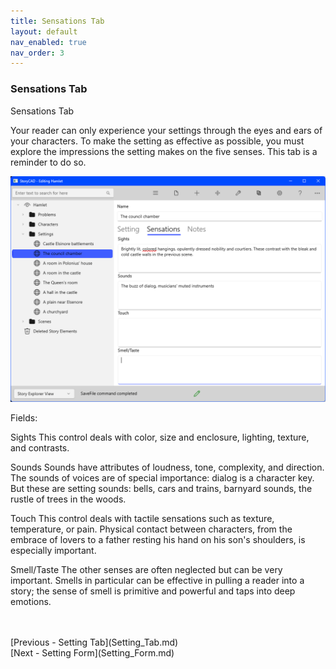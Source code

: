 ```yaml
---
title: Sensations Tab
layout: default
nav_enabled: true
nav_order: 3
---
```

### Sensations Tab ###
Sensations Tab

Your reader can only experience your settings through the eyes and ears of your characters.  To make the setting as effective as possible, you must explore the impressions the setting makes on the five senses. This tab is a reminder to do so.

![](Setting-Sensations-Tab.png)


Fields:

Sights
This control deals with color, size and enclosure, lighting, texture, and contrasts.

Sounds
Sounds have attributes of loudness, tone, complexity, and direction.  The sounds of voices are of special importance: dialog is a character key. But these are setting sounds: bells, cars and trains, barnyard sounds, the rustle of trees in the woods.

Touch
This control deals with tactile sensations such as texture, temperature,  or pain.  Physical contact between characters, from the embrace of lovers to a father resting his hand on his son's shoulders, is especially important.

Smell/Taste
The other senses are often neglected but can be very important.  Smells in particular can be effective in pulling a reader into a story; the sense of smell is primitive and powerful and taps into deep emotions.



 <br/>
 <br/>
[Previous - Setting Tab](Setting_Tab.md) <br/>
[Next - Setting Form](Setting_Form.md) <br/>
